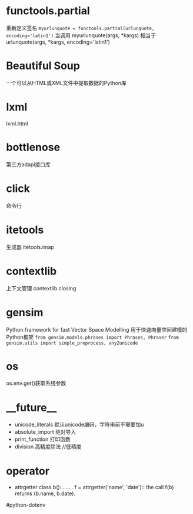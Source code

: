 # functools.partial
重新定义签名
`myurlunquote = functools.partial(urlunquote, encoding='latin1')`
当调用 myurlunquote(args, *kargs)
相当于 urlunquote(args, *kargs, encoding='latin1')
# Beautiful Soup
一个可以从HTML或XML文件中提取数据的Python库
# lxml
lxml.html
# bottlenose
第三方adapi接口库
# click 
命令行
# itetools
生成器
itetools.imap
# contextlib
上下文管理
contextlib.closing
# gensim
Python framework for fast Vector Space Modelling
用于快速向量空间建模的Python框架
`from gensim.models.phrases import Phrases, Phraser`
`from gensim.utils import simple_preprocess, any2unicode`
# os
os.env.get()获取系统参数

#  \_\_future__ 
* unicode_literals
  默认unicode编码，字符串前不需要加u
* absolute_import
  绝对导入
* print_function
  打印函数
* division
  高精度除法
  //低精度
# operator
* attrgetter
  class b():........
  f = attrgetter('name', 'date'):: the call f(b) returns (b.name, b.date).

#python-dotenv